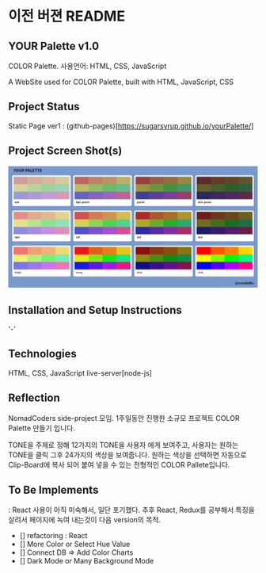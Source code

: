 # 이전 버젼 README

## YOUR Palette v1.0

COLOR Palette. 사용언어: HTML, CSS, JavaScript

A WebSite used for COLOR Palette, built with HTML, JavaScript, CSS

## Project Status

Static Page ver1 : (github-pages)[https://sugarsyrup.github.io/yourPalette/]

## Project Screen Shot(s)

![screensh](./screenshot.PNG)

## Installation and Setup Instructions

'-'

## Technologies

HTML, CSS, JavaScript
live-server[node-js]

## Reflection

NomadCoders side-project 모임.
1주일동안 진행한 소규모 프로젝트 COLOR Palette 만들기 입니다.

TONE을 주제로 정해 12가지의 TONE을 사용자 에게 보여주고, 사용자는 원하는 TONE을 클릭 그후 24가지의 색상을 보여줍니다. 원하는 색상을 선택하면 자동으로 Clip-Board에 복사 되어 붙여 넣을 수 있는 전형적인 COLOR Pallete입니다.

## To Be Implements

: React 사용이 아직 미숙해서, 일단 포기했다.
추후 React, Redux를 공부해서 특징을 살려서 페이지에 녹여 내는것이 다음 version의 목적.

- [] refactoring : React
- [] More Color or Select Hue Value
- [] Connect DB => Add Color Charts
- [] Dark Mode or Many Background Mode
